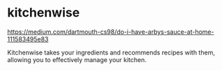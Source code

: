 # kitchenwise
https://medium.com/dartmouth-cs98/do-i-have-arbys-sauce-at-home-111583495e83


Kitchenwise takes your ingredients and recommends recipes with them, allowing you to effectively manage your kitchen.
